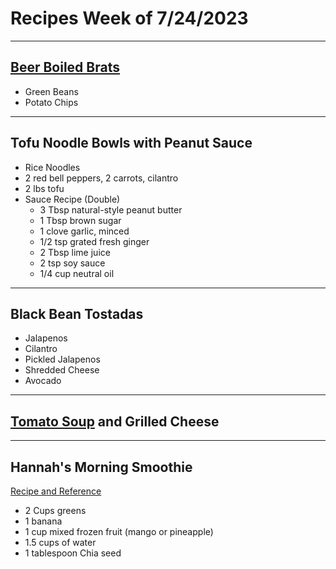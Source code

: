 # Recipes Week of 7/24/2023

---

## [Beer Boiled Brats](https://www.allrecipes.com/recipe/149975/beer-brats/)

- Green Beans
- Potato Chips

---

## Tofu Noodle Bowls with Peanut Sauce 

- Rice Noodles
- 2 red bell peppers, 2 carrots, cilantro
- 2 lbs tofu
- Sauce Recipe (Double)
    - 3 Tbsp natural-style peanut butter
    - 1 Tbsp brown sugar
    - 1 clove garlic, minced
    - 1/2 tsp grated fresh ginger
    - 2 Tbsp lime juice
    - 2 tsp soy sauce
    - 1/4 cup neutral oil

---

## Black Bean Tostadas

- Jalapenos
- Cilantro
- Pickled Jalapenos
- Shredded Cheese
- Avocado

---

## [Tomato Soup](./creamyTomatoSoup.md) and Grilled Cheese

---

## Hannah's Morning Smoothie

[Recipe and Reference](https://joyfoodsunshine.com/green-smoothie/)

- 2 Cups greens
- 1 banana
- 1 cup mixed frozen fruit (mango or pineapple)
- 1.5 cups of water
- 1 tablespoon Chia seed